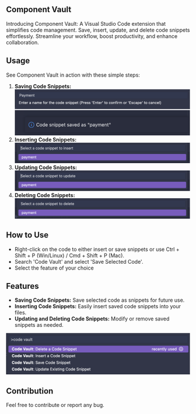 ## Component Vault

Introducing Component Vault: A Visual Studio Code extension that simplifies code management. Save, insert, update, and delete code snippets effortlessly. Streamline your workflow, boost productivity, and enhance collaboration.

## Usage

See Component Vault in action with these simple steps:

1. **Saving Code Snippets:**
   ![Save Snippet](images/save-feature.png)
   ![Save Snippet snackbar](images/save-info.png)
2. **Inserting Code Snippets:**
   ![Insert Snippet](images/insert-feature.png)
3. **Updating Code Snippets:**
   ![Update Snippet](images/update-feature.png)
4. **Deleting Code Snippets:**
   ![Delete Snippet](images/delete-feature.png)

## How to Use

- Right-click on the code to either insert or save snippets or use Ctrl + Shift + P (Win/Linux) / Cmd + Shift + P (Mac).
- Search 'Code Vault' and select 'Save Selected Code'.
- Select the feature of your choice

## Features

- **Saving Code Snippets:** Save selected code as snippets for future use.
- **Inserting Code Snippets:** Easily insert saved code snippets into your files.
- **Updating and Deleting Code Snippets:** Modify or remove saved snippets as needed.

![Code Snippets Feature](images/features.png)

## Contribution

Feel free to contribute or report any bug.
